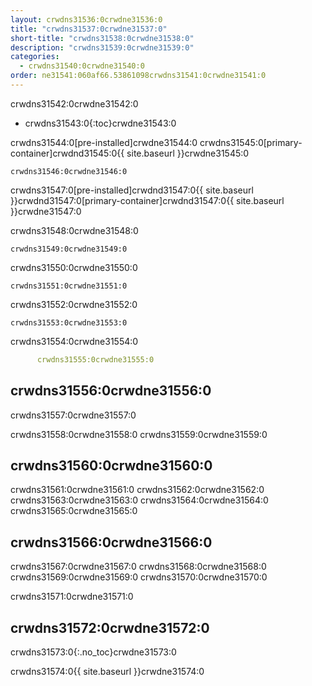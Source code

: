 ```yaml
---
layout: crwdns31536:0crwdne31536:0
title: "crwdns31537:0crwdne31537:0"
short-title: "crwdns31538:0crwdne31538:0"
description: "crwdns31539:0crwdne31539:0"
categories:
  - crwdns31540:0crwdne31540:0
order: ne31541:060af66.53861098crwdns31541:0crwdne31541:0
---
```

crwdns31542:0crwdne31542:0

- crwdns31543:0{:toc}crwdne31543:0

crwdns31544:0[pre-installed]crwdne31544:0 crwdns31545:0[primary-container]crwdnd31545:0{{ site.baseurl }}crwdne31545:0

    crwdns31546:0crwdne31546:0
    

crwdns31547:0[pre-installed]crwdnd31547:0{{ site.baseurl }}crwdnd31547:0[primary-container]crwdnd31547:0{{ site.baseurl }}crwdne31547:0

crwdns31548:0crwdne31548:0

    crwdns31549:0crwdne31549:0
    

crwdns31550:0crwdne31550:0

    crwdns31551:0crwdne31551:0
    

crwdns31552:0crwdne31552:0

    crwdns31553:0crwdne31553:0
    

crwdns31554:0crwdne31554:0

```YAML
      crwdns31555:0crwdne31555:0
```

## crwdns31556:0crwdne31556:0

crwdns31557:0crwdne31557:0

crwdns31558:0crwdne31558:0 crwdns31559:0crwdne31559:0

## crwdns31560:0crwdne31560:0

crwdns31561:0crwdne31561:0 crwdns31562:0crwdne31562:0 crwdns31563:0crwdne31563:0 crwdns31564:0crwdne31564:0 crwdns31565:0crwdne31565:0

## crwdns31566:0crwdne31566:0

crwdns31567:0crwdne31567:0 crwdns31568:0crwdne31568:0 crwdns31569:0crwdne31569:0 crwdns31570:0crwdne31570:0

crwdns31571:0crwdne31571:0

## crwdns31572:0crwdne31572:0

crwdns31573:0{:.no_toc}crwdne31573:0

crwdns31574:0{{ site.baseurl }}crwdne31574:0